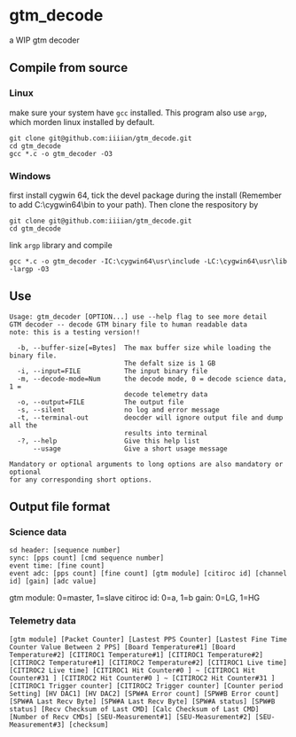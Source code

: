 # gtm_decode
a WIP gtm decoder
## Compile from source
### Linux
make sure your system have `gcc` installed. This program also use `argp`, which morden linux installed by default.

```
git clone git@github.com:iiiian/gtm_decode.git
cd gtm_decode
gcc *.c -o gtm_decoder -O3 
```
### Windows
first install cygwin 64, tick the devel package during the install (Remember to add C:\cygwin64\bin to your path). Then clone the respository by
```
git clone git@github.com:iiiian/gtm_decode.git
cd gtm_decode
```
link `argp` library and compile
```
gcc *.c -o gtm_decoder -IC:\cygwin64\usr\include -LC:\cygwin64\usr\lib -largp -O3
```
## Use
```
Usage: gtm_decoder [OPTION...] use --help flag to see more detail
GTM decoder -- decode GTM binary file to human readable data
note: this is a testing version!!

  -b, --buffer-size[=Bytes]  The max buffer size while loading the binary file.
                             The defalt size is 1 GB
  -i, --input=FILE           The input binary file
  -m, --decode-mode=Num      the decode mode, 0 = decode science data, 1 =
                             decode telemetry data
  -o, --output=FILE          The output file
  -s, --silent               no log and error message
  -t, --terminal-out         deocder will ignore output file and dump all the
                             results into terminal
  -?, --help                 Give this help list
      --usage                Give a short usage message

Mandatory or optional arguments to long options are also mandatory or optional
for any corresponding short options.

```
## Output file format
### Science data
```
sd header: [sequence number]
sync: [pps count] [cmd sequence number]
event time: [fine count]
event adc: [pps count] [fine count] [gtm module] [citiroc id] [channel id] [gain] [adc value]
```
gtm module: 0=master, 1=slave
citiroc id: 0=a, 1=b
gain: 0=LG, 1=HG
### Telemetry data
```
[gtm module] [Packet Counter] [Lastest PPS Counter] [Lastest Fine Time Counter Value Between 2 PPS] [Board Temperature#1] [Board Temperature#2] [CITIROC1 Temperature#1] [CITIROC1 Temperature#2] [CITIROC2 Temperature#1] [CITIROC2 Temperature#2] [CITIROC1 Live time] [CITIROC2 Live time] [CITIROC1 Hit Counter#0 ] ~ [CITIROC1 Hit Counter#31 ] [CITIROC2 Hit Counter#0 ] ~ [CITIROC2 Hit Counter#31 ] [CITIROC1 Trigger counter] [CITIROC2 Trigger counter] [Counter period Setting] [HV DAC1] [HV DAC2] [SPW#A Error count] [SPW#B Error count] [SPW#A Last Recv Byte] [SPW#A Last Recv Byte] [SPW#A status] [SPW#B status] [Recv Checksum of Last CMD] [Calc Checksum of Last CMD] [Number of Recv CMDs] [SEU-Measurement#1] [SEU-Measurement#2] [SEU-Measurement#3] [checksum]






